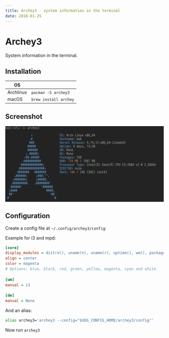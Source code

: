 ```yaml
---
title: Archey3 - system information in the terminal
date: 2018-01-25
---
```

# Archey3

System information in the terminal.

## Installation

| OS        |                       |
|-----------|-----------------------|
| Archlinux | `pacman -S archey3`   |
| macOS     | `brew install archey` |

## Screenshot

![archey3 screenshot](./img/archey3.png)

## Configuration

Create a config file at `~/.config/archey3/config`:

Example for i3 and mpd:

```ini
[core]
display_modules = distro(), uname(n), uname(r), uptime(), wm(), packages(), ram(), cpu(), env(editor), fs(/), mpd(albums)
align = center
color = magenta
# Options: blue, black, red, green, yellow, magenta, cyan and white

[wm]
manual = i3

[de]
manual = None
```

And an alias:

```bash
alias archey3='archey3 --config="$XDG_CONFIG_HOME/archey3/config"'
```

Now run `archey3`
